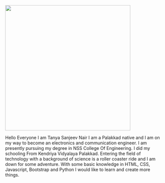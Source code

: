 <img width="400" src="https://raw.githubusercontent.com/Tinkerhub-NSSCE/git-and-github-session-task-2/main/images/Tanya.jpeg.jpg">

Hello Everyone I am Tanya Sanjeev Nair
I am a Palakkad native and I am on my way to become an electronics and communication engineer. I am presently pursuing my degree in NSS College Of Engineering. I did my schooling From Kendriya Vidyalaya Palakkad. Entering the field of technology with a background of science is a roller coaster ride and I am down for some adventure. With some basic knowledge in HTML, CSS, Javascript, Bootstrap and Python I would like to learn and create more things.

